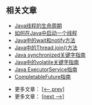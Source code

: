## 相关文章

+ [Java线程的生命周期](docs/Java线程的生命周期.md)
+ [如何在Java中启动一个线程](docs/如何在Java中启动一个线程.md)
+ [Java中的wait和notify方法](docs/Java中的wait和notify方法.md)
+ [Java中的Thread.join()方法](docs/Java中的Thread.join()方法.md)
+ [Java synchronized关键字指南](docs/Java同步关键字指南.md)
+ [Java中的volatile关键字指南](docs/Java中的volatile关键字指南.md)
+ [Java ExecutorService指南](docs/Java-ExecutorService指南.md)
+ [CompletableFuture指南](docs/CompletableFuture指南.md)

- 更多文章： [[<-- prev]](../java-concurrency-2/README.md)
- 更多文章： [[next -->]](../java-concurrency-basic-1/README.md)